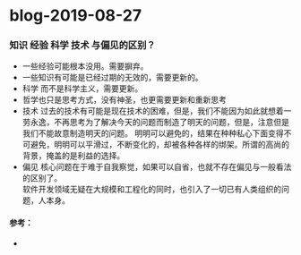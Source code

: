 # blog-2019-08-27  

###  知识 经验 科学 技术 与偏见的区别？

+ 一些经验可能根本没用。需要摒弃。
+ 一些知识有可能是已经过期的无效的，需要更新的。
+ 科学 而不是科学主义，需要更新。
+ 哲学也只是思考方式，没有神圣，也更需要更新和重新思考
+ 技术 过去的技术有可能是现在技术的困难，但是，我们不能因为如此就想着一劳永逸，不再思考为了解决今天的问题而制造了明天的问题，但是，注意但是我们不能故意制造明天的问题。
   明明可以避免的，结果在种种私心下面变得不可避免，明明可以平滑过，不断变化的，却被各种各样的绑架。所谓的高尚的背景，掩盖的是利益的选择。
+ 偏见  核心问题在于难于自我察觉，如果可以自省，也就不存在偏见与一般看法的区别了。   
  软件开发领域无疑在大规模和工程化的同时，也引入了一切已有人类组织的问题，人本身。
  

   


#### 参考：
+ 